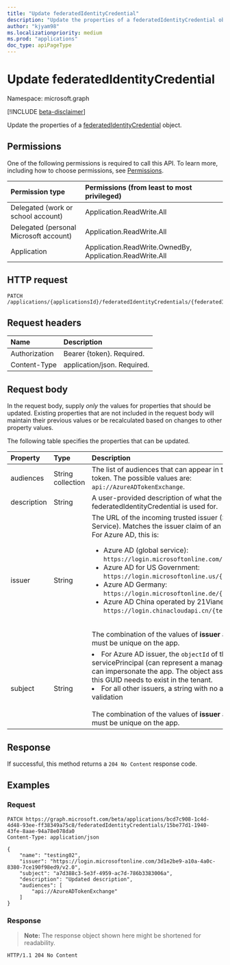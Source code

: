 ```yaml
---
title: "Update federatedIdentityCredential"
description: "Update the properties of a federatedIdentityCredential object."
author: "kjyam98"
ms.localizationpriority: medium
ms.prod: "applications"
doc_type: apiPageType
---
```


# Update federatedIdentityCredential
Namespace: microsoft.graph

[!INCLUDE [beta-disclaimer](../../includes/beta-disclaimer.md)]

Update the properties of a [federatedIdentityCredential](../resources/federatedidentitycredential.md) object.

## Permissions
One of the following permissions is required to call this API. To learn more, including how to choose permissions, see [Permissions](/graph/permissions-reference).

|Permission type      | Permissions (from least to most privileged)              |
|:--------------------|:---------------------------------------------------------|
|Delegated (work or school account) | Application.ReadWrite.All    |
|Delegated (personal Microsoft account) |  Application.ReadWrite.All |
|Application | Application.ReadWrite.OwnedBy, Application.ReadWrite.All |


## HTTP request

<!-- {
  "blockType": "ignored"
}
-->
``` http
PATCH /applications/{applicationsId}/federatedIdentityCredentials/{federatedIdentityCredentialId}
```

## Request headers
|Name|Description|
|:---|:---|
|Authorization|Bearer {token}. Required.|
|Content-Type|application/json. Required.|

## Request body

In the request body, supply *only* the values for properties that should be updated. Existing properties that are not included in the request body will maintain their previous values or be recalculated based on changes to other property values.

The following table specifies the properties that can be updated.

|Property|Type|Description|
|:---|:---|:---|
|audiences|String collection|The list of audiences that can appear in the issued token. The possible values are: `api://AzureADTokenExchange`. |
|description|String|A user-provided description of what the federatedIdentityCredential is used for. |
|issuer|String|The URL of the incoming trusted issuer (Secure Token Service). Matches the issuer claim of an access token. For Azure AD, this is: <ul><li>Azure AD (global service): `https://login.microsoftonline.com/{tenantid}/v2.0`</li><li>Azure AD for US Government: `https://login.microsoftonline.us/{tenantid}/v2.0`</li><li>Azure AD Germany: `https://login.microsoftonline.de/{tenantid}/v2.0`</li><li>Azure AD China operated by 21Vianet: `https://login.chinacloudapi.cn/{tenantid}/v2.0`</li></ul> <br>The combination of the values of **issuer** and **subject** must be unique on the app. |
|subject|String|<li>For Azure AD issuer, the `objectId` of the servicePrincipal (can represent a managed identity) that can impersonate the app. The object associated with this GUID needs to exist in the tenant.</li><li>For all other issuers, a string with no additional validation</ul><br><br>The combination of the values of **issuer** and **subject** must be unique on the app.|



## Response

If successful, this method returns a `204 No Content` response code.

## Examples

### Request
<!-- {
  "blockType": "request",
  "name": "update_federatedidentitycredential"
}
-->
``` http
PATCH https://graph.microsoft.com/beta/applications/bcd7c908-1c4d-4d48-93ee-ff38349a75c8/federatedIdentityCredentials/15be77d1-1940-43fe-8aae-94a78e078da0
Content-Type: application/json

{
    "name": "testing02",
    "issuer": "https://login.microsoftonline.com/3d1e2be9-a10a-4a0c-8380-7ce190f98ed9/v2.0",
    "subject": "a7d388c3-5e3f-4959-ac7d-786b3383006a",
    "description": "Updated description",
    "audiences": [
        "api://AzureADTokenExchange"
    ]
}
```


### Response
>**Note:** The response object shown here might be shortened for readability.
<!-- {
  "blockType": "response",
  "truncated": true
}
-->
``` http
HTTP/1.1 204 No Content

```

